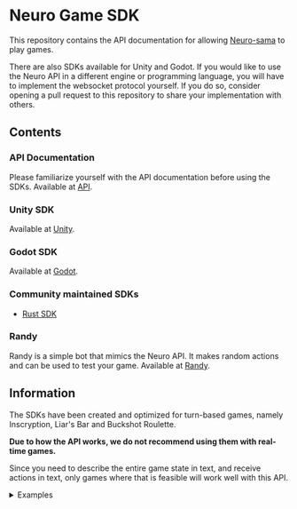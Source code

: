 # Neuro Game SDK

This repository contains the API documentation for allowing [Neuro-sama](https://twitch.tv/vedal987) to play games.

There are also SDKs available for Unity and Godot. If you would like to use the Neuro API in a different engine or programming language, you will have to implement the websocket protocol yourself. If you do so, consider opening a pull request to this repository to share your implementation with others.

## Contents

### API Documentation
Please familiarize yourself with the API documentation before using the SDKs. Available at [API](./API/README.md).

### Unity SDK
Available at [Unity](./Unity/README.md).

### Godot SDK
Available at [Godot](./Godot/README.md).

### Community maintained SDKs

- [Rust SDK](https://github.com/chayleaf/rust-neuro-sama-game-api)

### Randy
Randy is a simple bot that mimics the Neuro API. It makes random actions and can be used to test your game. Available at [Randy](./Randy/README.md).

## Information 

The SDKs have been created and optimized for turn-based games, namely Inscryption, Liar's Bar and Buckshot Roulette.

**Due to how the API works, we do not recommend using them with real-time games.**

Since you need to describe the entire game state in text, and receive actions in text, only games where that is feasible will work well with this API.
<details>
<summary>Examples</summary>

- Inscryption? yes
- Liar's Bar? yes
- Buckshot Roulette? yes
- Among Us? not easily
- Skyrim? no
- League of Legends? no
- Celeste? no
- KTANE? yes
- Uno? YES
- Monopoly? YES
- Euro Truck Sim? no
- CSGO? no lol
- Almost any visual novel ====> YES
- Almost any card game ====> YES
- Any RTS ====> not easily
- Most FPP ====> NO
- Shooters ====> NO
- Platformers ====> NO
- Tic tac toe? yes

You get the idea. Turn based games in general are perfect for this. Anything else and you're kinda stretching the limits of what the API can do.

Vedal said you can use this for more complex games but he told me "you wouldn't get it" so you lot probably wouldn't get it either.

</details>
